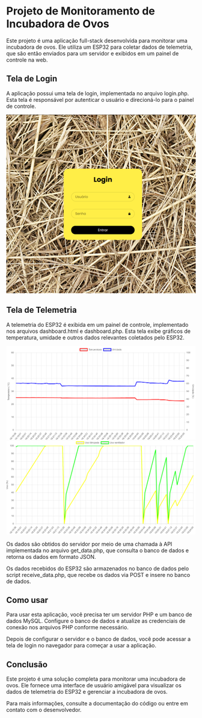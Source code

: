 # Projeto de Monitoramento de Incubadora de Ovos
Este projeto é uma aplicação full-stack desenvolvida para monitorar uma incubadora de ovos. Ele utiliza um ESP32 para coletar dados de telemetria, que são então enviados para um servidor e exibidos em um painel de controle na web.

## Tela de Login
A aplicação possui uma tela de login, implementada no arquivo login.php. Esta tela é responsável por autenticar o usuário e direcioná-lo para o painel de controle.

![Login](https://raw.githubusercontent.com/FuscaoPreto/Chok/main/images/login.png)

## Tela de Telemetria
A telemetria do ESP32 é exibida em um painel de controle, implementado nos arquivos dashboard.html e dashboard.php. Esta tela exibe gráficos de temperatura, umidade e outros dados relevantes coletados pelo ESP32.

![Telemetry 1](https://raw.githubusercontent.com/FuscaoPreto/Chok/main/images/Tele1.png)
![Telemetry 1](https://raw.githubusercontent.com/FuscaoPreto/Chok/main/images/Tele2.png)

Os dados são obtidos do servidor por meio de uma chamada à API implementada no arquivo get_data.php, que consulta o banco de dados e retorna os dados em formato JSON.

Os dados recebidos do ESP32 são armazenados no banco de dados pelo script receive_data.php, que recebe os dados via POST e insere no banco de dados.

## Como usar
Para usar esta aplicação, você precisa ter um servidor PHP e um banco de dados MySQL. Configure o banco de dados e atualize as credenciais de conexão nos arquivos PHP conforme necessário.

Depois de configurar o servidor e o banco de dados, você pode acessar a tela de login no navegador para começar a usar a aplicação.

## Conclusão
Este projeto é uma solução completa para monitorar uma incubadora de ovos. Ele fornece uma interface de usuário amigável para visualizar os dados de telemetria do ESP32 e gerenciar a incubadora de ovos.

Para mais informações, consulte a documentação do código ou entre em contato com o desenvolvedor.
